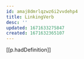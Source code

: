 ```yaml
---
id: amaj8dmrlqzwz6i2vvdehp4
title: LinkingVerb
desc: ''
updated: 1671633275847
created: 1671632365107
---
```


[[p.hadDefinition]] 